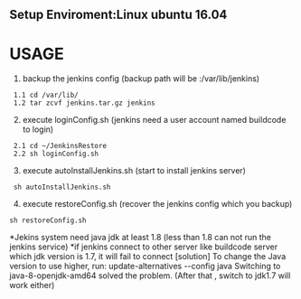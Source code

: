 ## Setup Enviroment:Linux ubuntu 16.04

# USAGE

1. backup the jenkins config (backup path will be :/var/lib/jenkins)
```	
 1.1 cd /var/lib/
 1.2 tar zcvf jenkins.tar.gz jenkins
```
2. execute loginConfig.sh (jenkins need a user account named buildcode to login)
```  
 2.1 cd ~/JenkinsRestore
 2.2 sh loginConfig.sh
```
3. execute autoInstallJenkins.sh (start to install jenkins server)
```
 sh autoInstallJenkins.sh
```
4. execute restoreConfig.sh (recover the jenkins config which you backup)
```   
sh restoreConfig.sh
```

*Jekins system need java jdk at least 1.8 (less than 1.8 can not run the jenkins service)
*if jenkins connect to other server like buildcode server which jdk version is 1.7, it will fail to connect
[solution]
To change the Java version to use higher, run: update-alternatives --config java
Switching to java-8-openjdk-amd64 solved the problem. (After that , switch to jdk1.7 will work either)
